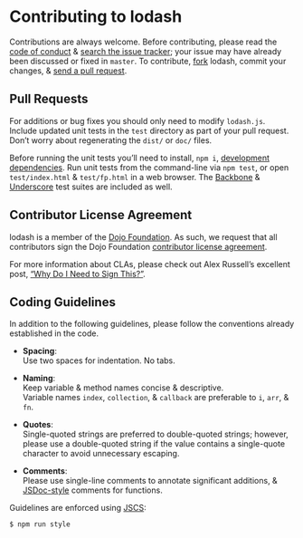 # Contributing to lodash

Contributions are always welcome. Before contributing, please read the [code of conduct](https://github.com/lodash/lodash/blob/master/CODE_OF_CONDUCT.md) & [search the issue tracker](https://github.com/lodash/lodash/issues);
your issue may have already been discussed or fixed in `master`. To contribute, [fork](https://help.github.com/articles/fork-a-repo/) lodash, commit your changes, & [send a pull request](https://help.github.com/articles/using-pull-requests/).

## Pull Requests

For additions or bug fixes you should only need to modify `lodash.js`.
Include updated unit tests in the `test` directory as part of your pull request.
Don’t worry about regenerating the `dist/` or `doc/` files.

Before running the unit tests you’ll need to install, `npm i`, [development dependencies](https://docs.npmjs.com/files/package.json#devdependencies).
Run unit tests from the command-line via `npm test`, or open `test/index.html` & `test/fp.html` in a web browser.
The [Backbone](http://backbonejs.org/) & [Underscore](http://underscorejs.org/) test suites are included as well.

## Contributor License Agreement

lodash is a member of the [Dojo Foundation](http://dojofoundation.org/).
As such, we request that all contributors sign the Dojo Foundation [contributor license agreement](http://dojofoundation.org/about/claForm).

For more information about CLAs, please check out Alex Russell’s excellent post, [“Why Do I Need to Sign This?”](http://infrequently.org/2008/06/why-do-i-need-to-sign-this/).

## Coding Guidelines

In addition to the following guidelines, please follow the conventions already established in the code.

- **Spacing**:<br>
  Use two spaces for indentation. No tabs.

- **Naming**:<br>
  Keep variable & method names concise & descriptive.<br>
  Variable names `index`, `collection`, & `callback` are preferable to `i`, `arr`, & `fn`.

- **Quotes**:<br>
  Single-quoted strings are preferred to double-quoted strings; however, please use a double-quoted string if the value contains a single-quote character to avoid unnecessary escaping.

- **Comments**:<br>
  Please use single-line comments to annotate significant additions, & [JSDoc-style](http://www.2ality.com/2011/08/jsdoc-intro.html) comments for functions.

Guidelines are enforced using [JSCS](https://www.npmjs.com/package/jscs):

```bash
$ npm run style
```
